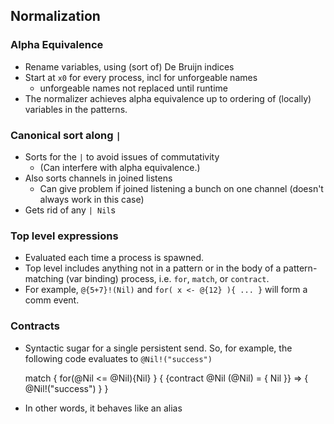 ## Normalization

### Alpha Equivalence
- Rename variables, using (sort of) De Bruijn indices
- Start at `x0` for every process, incl for unforgeable names
  - unforgeable names not replaced until runtime
- The normalizer achieves alpha equivalence up to ordering of (locally) variables in the patterns.

### Canonical sort along `|`
- Sorts for the `|` to avoid issues of commutativity
  - (Can interfere with alpha equivalence.)
- Also sorts channels in joined listens
  - Can give problem if joined listening a bunch on one channel (doesn't always work in this case)
- Gets rid of any `| Nil`s

### Top level expressions
- Evaluated each time a process is spawned.
- Top level includes anything not in a pattern or in the body of a pattern-matching (var binding)
process, i.e. `for`, `match`, or `contract`.
- For example, `@{5+7}!(Nil)` and `for( x <- @{12} ){ ... }` will form a comm event.

### Contracts
- Syntactic sugar for a single persistent send. So, for example, the following code evaluates to
`@Nil!("success")`

  match { for(@Nil <= @Nil){Nil} } {
    {contract @Nil (@Nil) = { Nil }} => { @Nil!("success") }
  }
- In other words, it behaves like an alias
